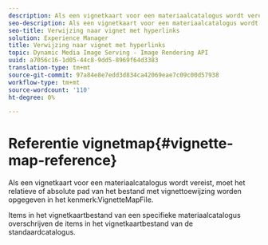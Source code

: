 ```yaml
---
description: Als een vignetkaart voor een materiaalcatalogus wordt vereist, moet het relatieve of absolute pad van het vignetkaartbestand worden opgegeven in het kenmerk VignetteMapFile.
seo-description: Als een vignetkaart voor een materiaalcatalogus wordt vereist, moet het relatieve of absolute pad van het vignetkaartbestand worden opgegeven in het kenmerk VignetteMapFile.
seo-title: Verwijzing naar vignet met hyperlinks
solution: Experience Manager
title: Verwijzing naar vignet met hyperlinks
topic: Dynamic Media Image Serving - Image Rendering API
uuid: a7056c16-1d05-44c8-9dd5-8969f64d3383
translation-type: tm+mt
source-git-commit: 97a84e8e7edd3d834ca42069eae7c09c00d57938
workflow-type: tm+mt
source-wordcount: '110'
ht-degree: 0%

---
```



# Referentie vignetmap{#vignette-map-reference}

Als een vignetkaart voor een materiaalcatalogus wordt vereist, moet het relatieve of absolute pad van het bestand met vignettoewijzing worden opgegeven in het kenmerk:VignetteMapFile.

Items in het vignetkaartbestand van een specifieke materiaalcatalogus overschrijven de items in het vignetkaartbestand van de standaardcatalogus.
